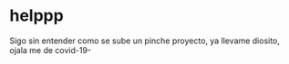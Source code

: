 # helppp
 Sigo sin entender como se sube un pinche proyecto, ya llevame diosito, ojala me de covid-19-
